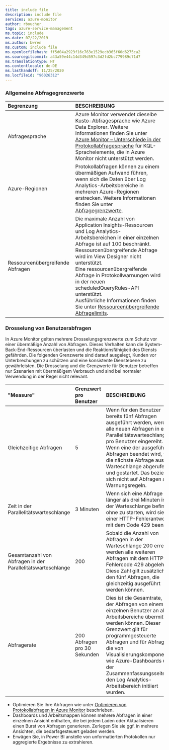 ```yaml
---
title: include file
description: include file
services: azure-monitor
author: rboucher
tags: azure-service-management
ms.topic: include
ms.date: 07/22/2019
ms.author: bwren
ms.custom: include file
ms.openlocfilehash: ff5d04a2923f16c763e1529ecb365f60d6275ca2
ms.sourcegitcommit: a43a59e44c14d349d597c3d2fd2bc779989c71d7
ms.translationtype: HT
ms.contentlocale: de-DE
ms.lasthandoff: 11/25/2020
ms.locfileid: "96026312"
---
```

### <a name="general-query-limits"></a>Allgemeine Abfragegrenzwerte

| Begrenzung | BESCHREIBUNG |
|:---|:---|
| Abfragesprache | Azure Monitor verwendet dieselbe [Kusto-Abfragesprache](/azure/kusto/query/) wie Azure Data Explorer. Weitere Informationen finden Sie unter [Azure Monitor – Unterschiede in der Protokollabfragesprache](/azure/data-explorer/kusto/query/) für KQL-Sprachelemente, die in Azure Monitor nicht unterstützt werden. |
| Azure-Regionen | Protokollabfragen können zu einem übermäßigen Aufwand führen, wenn sich die Daten über Log Analytics-Arbeitsbereiche in mehreren Azure-Regionen erstrecken. Weitere Informationen finden Sie unter [Abfragegrenzwerte](../articles/azure-monitor/log-query/scope.md#query-scope-limits). |
| Ressourcenübergreifende Abfragen | Die maximale Anzahl von Application Insights-Ressourcen und Log Analytics-Arbeitsbereichen in einer einzelnen Abfrage ist auf 100 beschränkt.<br>Ressourcenübergreifende Abfrage wird im View Designer nicht unterstützt.<br>Eine ressourcenübergreifende Abfrage in Protokollwarnungen wird in der neuen scheduledQueryRules-API unterstützt.<br>Ausführliche Informationen finden Sie unter [Ressourcenübergreifende Abfragelimits](../articles/azure-monitor/log-query/cross-workspace-query.md#cross-resource-query-limits). |

### <a name="user-query-throttling"></a>Drosselung von Benutzerabfragen
In Azure Monitor gelten mehrere Drosselungsgrenzwerte zum Schutz vor einer übermäßige Anzahl von Abfragen. Dieses Verhalten kann die System-Back-End-Ressourcen überlasten und die Reaktionsfähigkeit des Diensts gefährden. Die folgenden Grenzwerte sind darauf ausgelegt, Kunden vor Unterbrechungen zu schützen und eine konsistente Dienstebene zu gewährleisten. Die Drosselung und die Grenzwerte für Benutzer betreffen nur Szenarien mit übermäßigem Verbrauch und sind bei normaler Verwendung in der Regel nicht relevant.


| "Measure" | Grenzwert pro Benutzer | BESCHREIBUNG |
|:---|:---|:---|
| Gleichzeitige Abfragen | 5 | Wenn für den Benutzer bereits fünf Abfragen ausgeführt werden, werden alle neuen Abfragen in eine Parallelitätswarteschlange pro Benutzer eingereiht. Wenn eine der ausgeführten Abfragen beendet wird, wird die nächste Abfrage aus der Warteschlange abgerufen und gestartet. Das bezieht sich nicht auf Abfragen aus Warnungsregeln.
| Zeit in der Parallelitätswarteschlange | 3 Minuten | Wenn sich eine Abfrage länger als drei Minuten in der Warteschlange befindet, ohne zu starten, wird sie mit einer HTTP-Fehlerantwort mit dem Code 429 beendet. |
| Gesamtanzahl von Abfragen in der Parallelitätswarteschlange | 200 | Sobald die Anzahl von Abfragen in der Warteschlange 200 erreicht, werden alle weiteren Abfragen mit dem HTTP-Fehlercode 429 abgelehnt. Diese Zahl gilt zusätzlich zu den fünf Abfragen, die gleichzeitig ausgeführt werden können. |
| Abfragerate | 200 Abfragen pro 30 Sekunden | Dies ist die Gesamtrate, mit der Abfragen von einem einzelnen Benutzer an alle Arbeitsbereiche übermittelt werden können.  Dieser Grenzwert gilt für programmgesteuerte Abfragen und für Abfragen, die von Visualisierungskomponenten wie Azure-Dashboards und der Zusammenfassungsseite für den Log Analytics-Arbeitsbereich initiiert wurden. |

- Optimieren Sie Ihre Abfragen wie unter [Optimieren von Protokollabfragen in Azure Monitor](../articles/azure-monitor/log-query/query-optimization.md) beschrieben.
- Dashboards und Arbeitsmappen können mehrere Abfragen in einer einzelnen Ansicht enthalten, die bei jedem Laden oder Aktualisieren einen Burst von Abfragen generieren. Zerlegen Sie sie ggf. in mehrere Ansichten, die bedarfsgesteuert geladen werden. 
- Erwägen Sie, in Power BI anstelle von unformatierten Protokollen nur aggregierte Ergebnisse zu extrahieren.